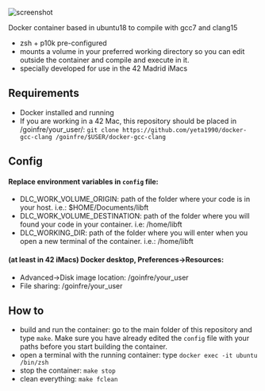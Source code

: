 ![screenshot](https://user-images.githubusercontent.com/65416560/214981016-21e61b0c-eaea-4d11-aabe-c7c5dedc92ff.png)

Docker container based in ubuntu18 to compile with gcc7 and clang15
- zsh + p10k pre-configured
- mounts a volume in your preferred working directory so you can edit outside the container and compile and execute in it.
- specially developed for use in the 42 Madrid iMacs

## Requirements
- Docker installed and running
- If you are working in a 42 Mac, this repository should be placed in /goinfre/your_user/: `git clone https://github.com/yeta1990/docker-gcc-clang /goinfre/$USER/docker-gcc-clang`

## Config
#### Replace environment variables in `config` file: 
- DLC_WORK_VOLUME_ORIGIN: path of the folder where your code is in your host. i.e.: $HOME/Documents/libft
- DLC_WORK_VOLUME_DESTINATION: path of the folder where you will found your code in your container. i.e: /home/libft
- DLC_WORKING_DIR: path of the folder where you will enter when you open a new terminal of the container. i.e.: /home/libft

#### (at least in 42 iMacs) Docker desktop, Preferences->Resources:
- Advanced->Disk image location: /goinfre/your_user
- File sharing: /goinfre/your_user

## How to
- build and run the container: go to the main folder of this repository and type `make`. Make sure you have already edited the `config` file with your paths before you start building the container.
- open a terminal with the running container: type `docker exec -it ubuntu /bin/zsh`
- stop the container: `make stop`
- clean everything: `make fclean`
